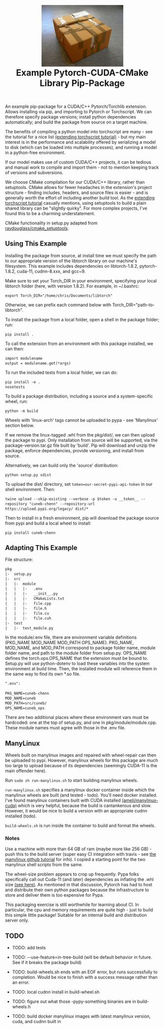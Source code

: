 

<div align="center">
    <img src="https://raw.githubusercontent.com/chrishenn/cuneb-chenn/main/doc/images/package.jpeg?raw=True" height="200" >
</div>

<h1 align="center" style="margin-top: 0px;">Example Pytorch-CUDA-CMake Library Pip-Package</h1>

&emsp;

An example pip-package for a CUDA/C++ Pytorch/Torchlib extension. Allows installing via pip, and importing to Pytorch or Torchscript. We can therefore specify package versions; install python dependencies automatically; and build the package from source on a target machine.

The benefits of compiling a python model into torchscript are many - see the tutorial for a nice list [(extending torchscript tutorial)](https://pytorch.org/tutorials/advanced/torch_script_custom_ops.html) - but my main interest is in the performance and scalability offered by serializing a model to disk (which can be loaded into multiple processes), and running a model in a python-free environment.

If our model makes use of custom CUDA/C++ projects, it can be tedious and manual work to compile and import them - not to mention keeping track of versions and subversions.

We choose CMake compilation for our CUDA/C++ library, rather than setuptools. CMake allows for fewer headaches in the extension's project structure - finding includes, headers, and source files is easier - and is generally worth the effort of including another build tool. As the [extending torchscript tutorial](https://pytorch.org/tutorials/advanced/torch_script_custom_ops.html) casually mentions, using setuptools to build a plain shared library can be "slightly quirky". For more complex projects, I've found this to be a charming understatement.

CMake functionality in setup.py adapted from [raydouglass/cmake_setuptools](https://github.com/raydouglass/cmake_setuptools).


## Using This Example

Installing the package from source, at install time we must specify the path to our appropriate version of the libtorch library on our machine's filesystem. This example includes dependencies on libtorch-1.8.2, pytorch-1.8.2, cuda-11, cudnn-8.xxx, and gcc~9.

Make sure to set your Torch_DIR in your environment, specifying your local libtorch folder (here, with version 1.8.2). For example, in ~/.bashrc:

    export Torch_DIR="/home/chris/Documents/libtorch"

Otherwise, we can prefix each command below with Torch_DIR="path-to-libtorch".

To install the package from a local folder, open a shell in the package folder; run: 

    pip install .

To call the extension from an environment with this package installed, we can then: 

    import modulename
    output = modulename.get(*args)

To run the included tests from a local folder, we can do:

    pip install -e .
    nosetests

To build a package distribution, including a source and a system-specific wheel, run:

    python -m build

Wheels with 'linux-arch' tags cannot be uploaded to pypa - see 'Manylinux' section below. 

If we remove the linux-tagged .whl from the pkg/dist/, we can then upload the package to pypi. Only installation from source will be supported, via the package-version.tar.gz file built by 'build'. Pip will download and unzip the package, enforce dependencies, provide versioning, and install from source.

Alternatively, we can build only the 'source' distribution:

    python setup.py sdist

To upload the dist/ directory, set `token=our-secret-pypi-api-token` in our shell environment. Then:

    twine upload --skip-existing --verbose -p $token -u __token__ --repository "cuneb-chenn" --repository-url https://upload.pypi.org/legacy/ dist/*

Then to install in a fresh environment, pip will download the package source from pypi and build a local wheel to install:

    pip install cuneb-chenn





## Adapting This Example

File structure:

    pkg 
    |-  setup.py
    |-  src 
    |   |-  module
    |   |   |-   .env
    |   |   |-   __init__.py
    |   |   |-   CMakeLists.txt
    |   |   |-   file.cpp
    |   |   |-   file.h
    |   |   |-   file.cu
    |   |   |-   file.cuh
    |-  test
    |   |-  test_module.py

In the module/.env file, there are environment variable definitions (PKG_NAME MOD_NAME MOD_PATH OPS_NAME). PKG_NAME, MOD_NAME, and MOD_PATH correspond to package folder name, module folder name, and path to the module folder from setup.py. OPS_NAME defines the torch.ops.OPS_NAME that the extension must be bound to. Setup.py will use python-dotenv to load these variables into the system environment at build time. Then, the installed module will reference them in the same way to find its own *.so file. 

    ".env":

    PKG_NAME=cuneb-chenn
    MOD_NAME=cuneb
    MOD_PATH=src/cuneb/
    OPS_NAME=cuneb_ops

There are two additional places where these environment vars must be hardcoded: one at the top of setup.py, and one in pkg/module/module.cpp. These module names must agree with those in the .env file.







## ManyLinux

Wheels built on manylinux images and repaired with wheel-repair can then be uploaded to pypi. However, manylinux wheels for this package are much too large to upload because of its dependencies (seemingly CUDA-11 is the main offender here).

Run `sudo sh run-manylinux.sh` to start building manylinux wheels.

`run-manylinux.sh` specifies a manylinux docker container inside which the manylinux wheels are built (and tested - todo). You'll need docker installed. I've found manylinux containers built with CUDA installed [(ameli/manylinux-cuda)](https://github.com/ameli/manylinux-cuda) which is very helpful, because the build is cantankerous and slow. However, it would be nice to build a version with an appropriate cudnn installed (todo). 

`build-wheels.sh` is run inside the container to build and format the wheels.

### Notes
Use a machine with more than 64 GB of ram (maybe more like 256 GB) - push this to the build server (super easy CI integration with travis - see [the manylinux github tutorial](https://github.com/pypa/python-manylinux-demo) for info). I copied a starting point for the two manylinux shell scripts from the same.   

The wheel-size problem appears to crop up frequently. Pypa folks specifically call out Cuda-11 (and later) dependencies as inflating the .whl size [(see here)](https://discuss.python.org/t/what-to-do-about-gpus-and-the-built-distributions-that-support-them/7125). As mentioned in that discussion, Pytorch has had to host and distribute their own python packages because the infrastructure to store and deliver them is too expensive for Pypa. 

This packaging exercise is still worthwhile for learning about CI. In particular, the cpu and memory requirements are quite high - just to build this simple little package! Suitable for an internal build and distribution server only. 


 ## TODO

- TODO: add tests
- TODO: --use-feature=in-tree-build (will be default behavior in future. See if it breaks the package build)


- TODO: build-wheels.sh ends with an EOF error, but runs successfully to completion. Would be nice to finish with a success message rather than an error.
- TODO: local cudnn install in build-wheel.sh
- TODO: figure out what those -pypy-something binaries are in build-wheels.h
- TODO: build docker manylinux images with latest manylinux version, cuda, and cudnn built in

